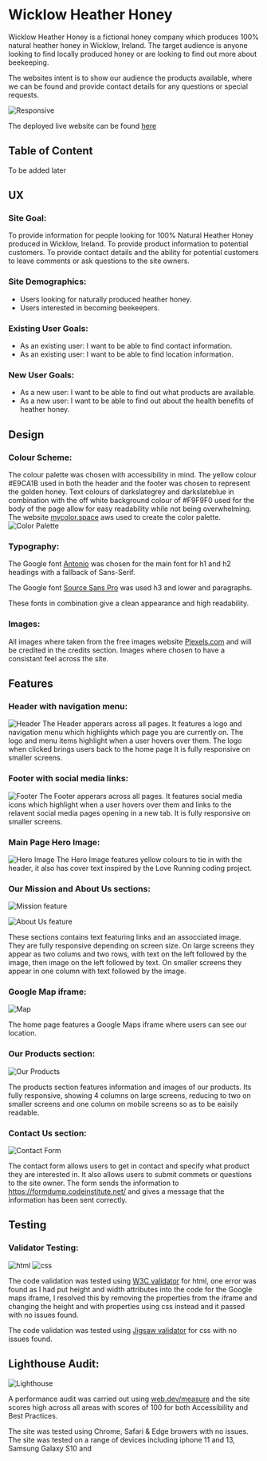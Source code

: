 # Wicklow Heather Honey
Wicklow Heather Honey is a fictional honey company which produces 100% natural heather honey in Wicklow, Ireland. The target audience is anyone looking to find locally produced honey or are looking to find out more about beekeeping.

The websites intent is to show our audience the products available, where we can be found and provide contact details for any questions or special requests.

![Responsive](assets/docs/responsive-light.png)

The deployed live website can be found [here](https://colmpurcell.github.io/CI-PP1-WicklowHeatherHoney/)

## Table of Content
To be added later

## UX

### Site Goal:

To provide information for people looking for 100% Natural Heather Honey produced in Wicklow, Ireland. To provide product information to potential customers. To provide contact details and the ability for potential customers to leave comments or ask questions to the site owners.

### Site Demographics:

- Users looking for naturally produced heather honey.
- Users interested in becoming beekeepers.

### Existing User Goals:

- As an existing user: I want to be able to find contact information.
- As an existing user: I want to be able to find location information.

### New User Goals:

- As a new user: I want to be able to find out what products are available.
- As a new user: I want to be able to find out about the health benefits of heather honey.


## Design

### Colour Scheme:

The colour palette was chosen with accessibility in mind. The yellow colour #E9CA1B used in both the header and the footer was chosen to represent the golden honey. Text colours of darkslategrey and darkslateblue in combination with the off white background colour of #F9F9F0 used for the body of the page allow for easy readability while not being overwhelming. The website [mycolor.space](https://mycolor.space/) aws used to create the color palette.
![Color Palette](/assets/docs/color-palette.png)

### Typography:

The Google font [Antonio](https://fonts.google.com/?query=Antonio) was chosen for the main font for h1 and h2 headings with a fallback of Sans-Serif.

The Google font [Source Sans Pro](https://fonts.google.com/specimen/Source+Sans+Pro?query=Source+sans+pro) was used h3 and lower and paragraphs.

These fonts in combination give a clean appearance and high readability.

### Images:

All images where taken from the free images website [Plexels.com](https://www.pexels.com/) and will be credited in the credits section. Images where chosen to have a consistant feel across the site.

## Features

### Header with navigation menu:

![Header](assets/docs/header-feature.png)
The Header apperars across all pages. It features a logo and navigation menu which highlights which page you are currently on. The logo and menu items highlight when a user hovers over them. The logo when clicked brings users back to the home page It is fully responsive on smaller screens.


### Footer with social media links:

![Footer](assets/docs/footer-feature.png)
The Footer apperars across all pages. It features social media icons which highlight when a user hovers over them and links to the relavent social media pages opening in a new tab. It is fully responsive on smaller screens.

### Main Page Hero Image:

![Hero Image](assets/docs/Hero-feature.png)
The Hero Image features yellow colours to tie in with the header, it also has cover text inspired by the Love Running coding project.

### Our Mission  and About Us sections:

![Mission feature](assets/docs/our-mission-home.png)

![About Us feature](assets/docs/about-us-home.png)

These sections contains text featuring links and an assocciated image. They are fully responsive depending on screen size. On large screens they appear as two colums and two rows, with text on the left followed by the image, then image on the left followed by text. On smaller screens they appear in one column with text followed by the image.

### Google Map iframe:

![Map](assets/docs/map-home.png)

The home page features a Google Maps iframe where users can see our location.

### Our Products section:

![Our Products](assets/docs/products-feature.png)

The products section features information and images of our products. Its fully responsive, showing 4 columns on large screens, reducing to two on smaller screens and one column on mobile screens so as to be eaisily readable.

### Contact Us section:

![Contact Form](assets/docs/contact-feature.png)

The contact form allows users to get in contact and specify what product they are interested in. It also allows users to submit commets or questions to the site owner.
The form sends the information to https://formdump.codeinstitute.net/ and gives a message that the information has been sent correctly.

## Testing

### Validator Testing:

![html](assets/docs/html-validation.png)
![css](assets/docs/css-validation.png)

The code validation was tested using [W3C validator](https://validator.w3.org/) for html, one error was found as I had put height and width attributes into the code for the Google maps iframe, I resolved this by removing the properties from the iframe and changing the height and with properties using css instead and it passed with no issues found.

The code validation was tested using [Jigsaw validator](https://jigsaw.w3.org/css-validator/) for css with no issues found.

## Lighthouse Audit:

![Lighthouse](assets/docs/lighthouse-audit.png)

A performance audit was carried out using [web.dev/measure](https://web.dev/measure/) and the site scores high across all areas with scores of 100 for both Accessibility and Best Practices.

The site was tested using Chrome, Safari & Edge browers with no issues.
The site was tested on a range of devices including iphone 11 and 13, Samsung Galaxy S10 and 
